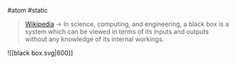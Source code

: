 #atom #static 

> [Wikipedia](https://www.wikiwand.com/en/Black_box) -> In science, computing, and engineering, a black box is a system which can be viewed in terms of its inputs and outputs without any knowledge of its internal workings.

![[black box.svg|600]]
